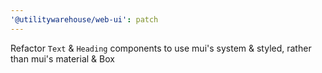 ```yaml
---
'@utilitywarehouse/web-ui': patch
---
```


Refactor `Text` & `Heading` components to use mui's system & styled, rather than mui's material & Box

